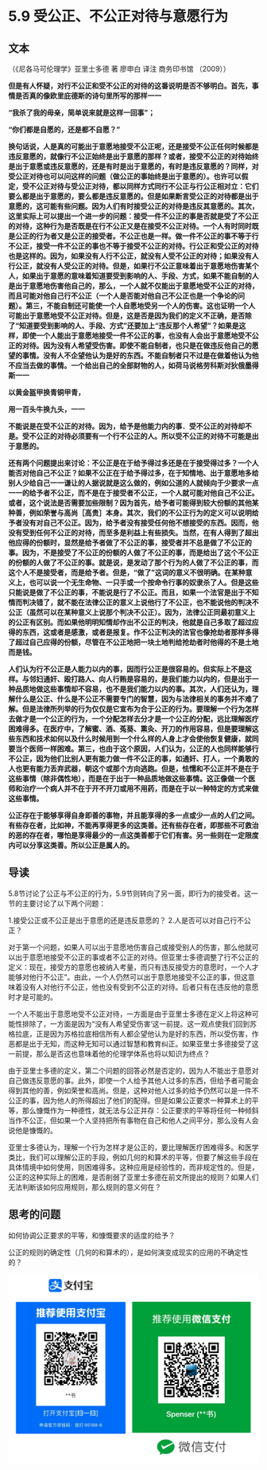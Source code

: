 # 5.9 受公正、不公正对待与意愿行为

## 文本

（《尼各马可伦理学》亚里士多德 著 廖申白 译注 商务印书馆 （2009））

**但是有人怀疑，对行不公正和受不公正的对待的这番说明是否不够明白。首先，事情是否真的像欧里庇德斯的诗句里所写的那样一一**

**“我杀了我的母亲，简单说来就是这样一回事”；**

**“你们都是自愿的，还是都不自愿？”**

**换句话说，人是真的可能出于意愿地接受不公正呢，还是接受不公正任何时候都是违反意愿的，就像行不公正始终是出于意愿的那样？或者，接受不公正的对待始终是出于意愿或违反意愿的，还是有时是出于意愿的，有时是违反意愿的？同样，对受公正对待也可以问这样的问题（做公正的事始终是出于意愿的）。也许可以假定，受不公正对待与受公正对待，都以同样方式同行不公正与行公正相对立：它们要么都是出于意愿的，要么都是违反意愿的。但是如果断言受公正的对待都是出于意愿的，这可能有些问题。因为人们有时接受公正的对待是违反其意愿的。其次，这里实际上可以提出一个进一步的问题：接受一件不公正的事是否就是受了不公正的对待，这种行为是否既是在行不公正又是在接受不公正对待。一个人有时同时既是公正的行为者又是公正的接受者。不公正也是一样。做一件不公正的事不等于行不公正，接受一件不公正的事也不等于接受不公正的对待。行公正和受公正的对待也是这样的。因为，如果没有人行不公正，就没有人受不公正的对待；如果没有人行公正，就没有人受公正的对待。但是，如果行不公正意味着出于意愿地伤害某个人，如果出于意愿的意味着知道要受到影响的人、手段、方式，如果不能自制的人是出于意愿地伤害他自己的，那么，一个人就不仅能出于意愿地受不公正的对待，而且可能对他自己行不公正（一个人是否能对他自己不公正也是一个争论的问题）。第三，不能自制还可能使一个人自愿地受另一个人的伤害。这也证明一个人可能出于意愿地受不公正对待。但是，这是否是因为我们的定义不正确，是否除了“知道要受到影响的人、手段、方式”还要加上“违反那个人希望”？如果是这样，即使一个人能出于意愿地接受一件不公正的事，也没有人会出于意愿地受不公正的对待。因为没有人希望受伤害。即使不能自制者，也只是在做违反他自己的愿望的事情。没有人不企望他认为是好的东西。不能自制者只不过是在做着他认为他不应当去做的事情。一个给出自己的全部财物的人，如荷马说格劳科斯对狄俄墨得斯一一**

**以黄金盔甲换青铜甲青，**

**用一百头牛换九头，一一**

**不能说是在受不公正的对待。因为，给予是他能力内的事．受不公正的对待却不是。受不公正的对待必须要有一个行不公正的人。所以受不公正的对待不可能是出于意愿的。**

**还有两个问题提出来讨论：不公正是在于给予得过多还是在于接受得过多？一个人能否对他自己不公正？如果不公正在于给予得过多，在于知情地、出于意愿地多给别人少给自己一一谦让的人据说就是这么做的，例如公道的人就倾向于少要求一点一一的给予者不公正，而不是在于接受者不公正，一个人就可能对他自己不公正。或者，这个说法是否需要加些限制？因为首先，给予者可能得到较大份额的其他某种善，例如荣誉与高尚［高贵］本身。其次，我们的不公正行为的定义可以说明给予者没有对自己不公正。因为，给予者没有接受任何他不想接受的东西。因而，他没有受到任何不公正的对待，而至多是利益上有些损失。当然，在有人得到了超出他应得的份额时，显然是给予者做了不公正的事，接受者并不总是做了不公正的事。因为，不是接受了不公正的份额的人做了不公正的事，而是给出了这个不公正的份额的人做了不公正的事。就是说，是发动了那个行为的人做了不公正的事，而这个人不是接受者，而是给予者。但是，“做了”这词的意义不很明确。在某种意义上，也可以说一个无生命物、一只手或一个按命令行事的奴隶杀了人。但是这些只能说是做了不公正的事，不能说是行了不公正。而且，如果一个法官是出于不知情而判决错了，就不能在法律公正的意义上说他行了不公正，也不能说他的判决不公正（虽然可以在某种意义上说那个判决不公正）。因为，法律公正同最初意义上的公正有区别。而如果他明明知情却作出不公正的判决，他就是自己多取了超过应得的东西，这或者是感激，或者是报复。作不公正判决的法官也像抢劫者那样多得了超过自己应得的份额，尽管在不公正地把一块土地判给抢劫者时他得的不是土地而是钱。**

**人们认为行不公正是人能力以内的事，因而行公正是很容易的。但实际上不是这样。与邻妇通奸、殴打路人、向人行贿是容易的，是我们能力以内的，但是出于一种品质地做这些事情却不容易，也不是我们能力以内的事。其次，人们还认为，理解什么是公正、什么是不公正不需要专门的智慧，因为与法律相关的事务并不难了解。但是法律所列举的行为仅仅是它宣布为合于公正的行为。要理解一个行为怎样去做才是一个公正的行为，一个分配怎样去分才是一个公正的分配，远比理解医疗困难得多。在医疗中，了解蜜、酒、菟葵、熏灸、开刀的作用容易，但是要理解这些东西和技术如何以及什么时候用到一个什么样的人身上才会使他恢复健康，就同要当个医师一样困难。第三，也由于这个原因，人们认为，公正的人也同样能够行不公正，因为他们比别人更有能力做一件不公正的事，如通奸、打人，一个勇敢的人也更有能力丢弃武器，朝这个或那个方向逃跑。但是，怯懦和不公正并不是在于这些事情（除非偶性地），而是在于出于一种品质地做这些事情。这正像做一个医师和治疗一个病人并不在于开不开刀或用不用药，而是在于以一种特定的方式来做这些事情。**

**公正存在于能够享得自身即善的事物，并且能享得的多一点或少一点的人们之间。有些存在者，比如神，不能再享得更多的这类善。还有些存在者，即那些不可救治的恶的存在者，哪怕是享得最少的一点这类善都于它们有害。另一些则在一定限度内可以分享这类善。所以公正是属人的。**

## 导读

5.8节讨论了公正与不公正的行为，5.9节则转向了另一面，即行为的接受者。这一节的主要讨论了以下两个问题：

1.接受公正或不公正是出于意愿的还是违反意愿的？
2.人是否可以对自己行不公正？

对于第一个问题，如果人可以出于意愿地伤害自己或接受别人的伤害，那么他就可以出于意愿地接受不公正的事或者不公正的对待。但亚里士多德调整了行不公正的定义：现在，接受方的意愿也被纳入考量，而只有违反接受方的意愿时，一个人才能够对他行不公正”。由此，一个人仍然可以出于意愿地接受不公正的事，但这意味着没有人对他行不公正，他也没有受到不公正的对待。后者只有在违反他的意愿时才是可能的。

一个人不能出于意愿地受不公正对待，一方面是由于亚里士多德在定义上将这种可能性排除了，一方面是因为“没有人希望受伤害‘这一前提。这一观点使我们回到苏格拉底，正是因为苏格拉底相信所有人都企望他认为是好的东西，所以受伤害，作恶都是出于无知，而这种无知可以通过智慧和教育纠正。如果亚里士多德接受了这一前提，那么是否这也意味着他的伦理学体系也将以知识为终点？

由于亚里士多德的定义，第二个问题的回答必然是否定的，因为人不能出于意愿对自己做违反意愿的事。此外，即使一个人给予其他人过多的东西，但给予者可能会得到其他的善，例如荣誉和高尚。但是，这种对他人过多的给予仍然可以是一件不公正的事，因为他人的所得超出了他们的配得。但是如果公正要求一种算术上的平等，那么慷慨作为一种德性，就无法与公正并存：公正要求的平等将任何一种倾斜当作不公正，但如果一个人坚持把所有事物在自己和他人之间平分，那么没有人会说他是慷慨的。

亚里士多德认为，理解一个行为怎样才是公正的，要比理解医疗困难得多。和医学类比，我们可以理解公正的手段，例如几何的和算术的平等，但要了解这些手段在具体情境中如何使用，则困难得多。这种应用是经验性的，而非规定性的。但是，公正的这种实际上的困难，是否削弱了亚里士多德在前文所提出的规则？如果人们无法判断该如何应用规则，那么规则的意义何在？

## 思考的问题

如何协调公正要求的平等，和慷慨要求的适度的给予？

公正的规则的确定性（几何的和算术的），是如何演变成现实的应用的不确定性的？

![](../.gitbook/assets/qr.png)


